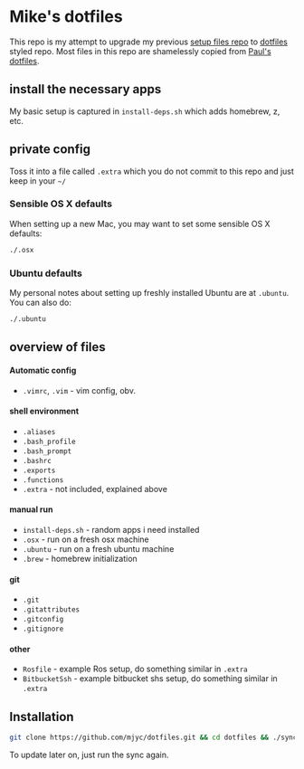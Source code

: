 # Mike's dotfiles

This repo is my attempt to upgrade my previous [setup files repo](https://github.com/mjyc/ubuntu-setups) to [dotfiles](http://dotfiles.github.io/) styled repo. Most files in this repo are shamelessly copied from [Paul's dotfiles](https://github.com/paulirish/dotfiles).

## install the necessary apps

My basic setup is captured in `install-deps.sh` which adds homebrew, z, etc.

## private config

Toss it into a file called `.extra` which you do not commit to this repo and just keep in your `~/`

### Sensible OS X defaults

When setting up a new Mac, you may want to set some sensible OS X defaults:

```bash
./.osx
```

### Ubuntu defaults

My personal notes about setting up freshly installed Ubuntu are at `.ubuntu`. You can also do:

```bash
./.ubuntu
```



## overview of files

####  Automatic config
* `.vimrc`, `.vim` - vim config, obv.

#### shell environment
* `.aliases`
* `.bash_profile`
* `.bash_prompt`
* `.bashrc`
* `.exports`
* `.functions`
* `.extra` - not included, explained above

#### manual run
* `install-deps.sh` - random apps i need installed
* `.osx` - run on a fresh osx machine
* `.ubuntu` - run on a fresh ubuntu machine
* `.brew` - homebrew initialization

#### git
* `.git`
* `.gitattributes`
* `.gitconfig`
* `.gitignore`

#### other
* `Rosfile` - example Ros setup, do something similar in `.extra`
* `BitbucketSsh` - example bitbucket shs setup, do something similar in `.extra`

## Installation

```bash
git clone https://github.com/mjyc/dotfiles.git && cd dotfiles && ./sync.sh
```

To update later on, just run the sync again.
